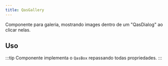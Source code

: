 ```yaml
---
title: QasGallery
---
```


<div class="flex q-gutter-x-md">
  <doc-link title="Componente" name="QasDialog" to="/components/dialog" />
  <doc-link title="Componente" name="QasBox" to="/components/box" />
</div>

Componente para galeria, mostrando images dentro de um "QasDialog" ao clicar nelas.

<doc-api file="gallery/QasGallery" name="QasGallery" />

## Uso

:::tip
Componente implementa o `QasBox` repassando todas propriedades.
:::

<doc-example file="QasGallery/Basic" title="Básico" />
